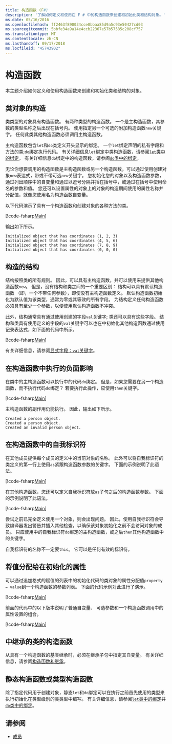 ```yaml
---
title: 构造函数 (F#)
description: '了解如何定义和使用在 F # 中的构造函数来创建和初始化类和结构对象。'
ms.date: 05/16/2016
ms.openlocfilehash: ff2463f890034cce0bbaa85d9a5c93e50427cd03
ms.sourcegitcommit: 5bbfe34a9a14e4ccb22367e57b57585c208cf757
ms.translationtype: MT
ms.contentlocale: zh-CN
ms.lasthandoff: 09/17/2018
ms.locfileid: "45743902"
---
```

# <a name="constructors"></a>构造函数

本主题介绍如何定义和使用构造函数来创建和初始化类和结构的对象。

## <a name="construction-of-class-objects"></a>类对象的构造

类类型的对象具有构造函数。 有两种类型的构造函数。 一个是主构造函数，其参数的类型名称之后出现在括号内。 使用指定另一个可选的附加构造函数`new`关键字。 任何此类其他构造函数必须调用主构造函数。

主构造函数包含`let`和`do`类定义开头显示的绑定。 一个`let`绑定声明的私有字段和方法的类;`do`绑定执行代码。 有关详细信息`let`绑定中类构造函数，请参阅[`let`类中的绑定](let-bindings-in-classes.md)。 有关详细信息`do`绑定中的构造函数，请参阅[`do`类中的绑定](do-bindings-in-classes.md)。

无论你想要调用的构造函数是主构造函数或另一个构造函数，可以通过使用创建对象`new`表达式，带或不带可选`new`关键字。 您初始化您的对象以及构造函数参数，通过列出顺序中的自变量和通过以逗号分隔并括在括号中，或通过在括号中使用命名的参数和值。 您还可以设置属性的对象上的对象的构造期间使用的属性名称并分配值，就像您使用名为构造函数自变量。

以下代码演示了具有一个构造函数和创建对象的各种方法的类。

[!code-fsharp[Main](../../../../samples/snippets/fsharp/lang-ref-2/snippet3501.fs)]

输出如下所示。

```console
Initialized object that has coordinates (1, 2, 3)
Initialized object that has coordinates (4, 5, 6)
Initialized object that has coordinates (7, 8, 9)
Initialized object that has coordinates (0, 0, 0)
```

## <a name="construction-of-structures"></a>构造的结构

结构按照类的所有规则。 因此，可以具有主构造函数，并可以使用来提供其他构造函数`new`。 但是，没有结构和类之间的一个重要区别： 结构可以具有默认构造函数 （即，一个不带任何参数），即使没有主构造函数定义。 默认构造函数初始化为默认值为该类型，通常为零或其等效的所有字段。 为结构定义任何构造函数必须具有至少一个参数，以便使用默认构造函数不冲突。

此外，结构通常具有通过使用创建的字段`val`关键字; 类还可以具有这些字段。 结构和类具有使用定义的字段的`val`关键字可以也在中初始化其他构造函数通过使用记录表达式，如下面的代码中所示。

[!code-fsharp[Main](../../../../samples/snippets/fsharp/lang-ref-2/snippet3502.fs)]

有关详细信息，请参阅[显式字段：`val`关键字](explicit-fields-the-val-keyword.md)。

## <a name="executing-side-effects-in-constructors"></a>在构造函数中执行的负面影响

在类中的主构造函数可以执行中的代码`do`绑定。 但是，如果您需要在另一个构造函数，而不执行代码`do`绑定？ 若要执行此操作，应使用`then`关键字。

[!code-fsharp[Main](../../../../samples/snippets/fsharp/lang-ref-2/snippet3503.fs)]

主构造函数的副作用仍能执行。 因此，输出如下所示。

```console
Created a person object.
Created a person object.
Created an invalid person object.
```

## <a name="self-identifiers-in-constructors"></a>在构造函数中的自我标识符

在其他成员提供每个成员的定义中的当前对象的名称。 此外可以将自我标识符的类定义的第一行上使用`as`紧跟构造函数参数的关键字。 下面的示例说明了此语法。

[!code-fsharp[Main](../../../../samples/snippets/fsharp/lang-ref-2/snippet3504.fs)]

在其他构造函数，您还可以定义自我标识符放`as`子句之后的构造函数参数。 下面的示例说明了此语法。

[!code-fsharp[Main](../../../../samples/snippets/fsharp/lang-ref-2/snippet3505.fs)]

尝试之前已完全定义使用一个对象，则会出现问题。 因此，使用自我标识符会导致编译器发出警告并插入其他检查，以确保该对象初始化之前不会访问对象的成员。 只应使用中的自我标识符`do`绑定的主构造函数，或之后`then`其他构造函数中的关键字。

自我标识符的名称不一定要`this`。 它可以是任何有效的标识符。

## <a name="assigning-values-to-properties-at-initialization"></a>将值分配给在初始化的属性

可以通过追加格式的赋值的列表中的初始化代码的类对象的属性分配值`property = value`到一个构造函数的参数列表。 下面的代码示例对此进行了演示。

[!code-fsharp[Main](../../../../samples/snippets/fsharp/lang-ref-2/snippet3506.fs)]

前面的代码中的以下版本说明了普通自变量、 可选参数和一个构造函数调用中的属性设置的组合。

[!code-fsharp[Main](../../../../samples/snippets/fsharp/lang-ref-2/snippet3507.fs)]

## <a name="constructors-in-inherited-class"></a>中继承的类的构造函数

从具有一个构造函数的基类继承时，必须在继承子句中指定其自变量。 有关详细信息，请参阅[构造函数和继承](../inheritance.md#constructors-and-inheritance)。

## <a name="static-constructors-or-type-constructors"></a>静态构造函数或类型构造函数

除了指定代码用于创建对象，静态`let`和`do`绑定可以在执行之前首先使用的类型来执行初始化在类型级别的类类型中编写。 有关详细信息，请参阅[`let`类中的绑定](let-bindings-in-classes.md)并[`do`类中的绑定](do-bindings-in-classes.md)。

## <a name="see-also"></a>请参阅

- [成员](index.md)
